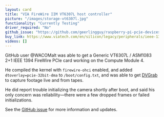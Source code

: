 ```yaml
---
layout: card
title: "VIA FireWire IIM VT6307L host controller"
picture: "/images/storage-vt6307l.jpg"
functionality: "Currently Testing"
driver_required: "No"
github_issue: "https://github.com/geerlingguy/raspberry-pi-pcie-devices/issues/443"
buy_link: https://www.viatech.com/en/silicon/legacy/peripherals/ieee-1394/vt6307ls/
videos: []
---
```

GitHub user @WACOMalt was able to get a Generic VT6307L / ASM1083 2+1 IEEE 1394 FireWire PCIe card working on the Compute Module 4.

He compiled the kernel with `firewire-ohci` enabled, and added `dtoverlay=pcie-32bit-dma` to `/boot/config.txt`, and was able to get [DVGrab](https://linux.die.net/man/1/dvgrab) to capture footage live and from tapes.

He did report trouble initializing the camera shortly after boot, and said his only concern was reliability—there were a few dropped frames or failed initializations.

See the [GitHub issue](https://github.com/geerlingguy/raspberry-pi-pcie-devices/issues/443) for more information and updates.
